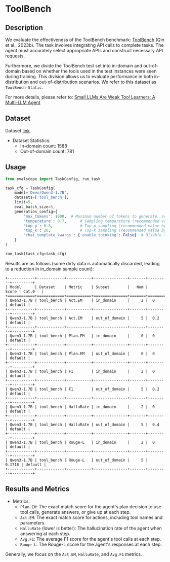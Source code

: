 # ToolBench

## Description

We evaluate the effectiveness of the ToolBench benchmark: [ToolBench](https://arxiv.org/pdf/2307.16789) (Qin et al., 2023b). The task involves integrating API calls to complete tasks. The agent must accurately select appropriate APIs and construct necessary API requests.

Furthermore, we divide the ToolBench test set into in-domain and out-of-domain based on whether the tools used in the test instances were seen during training. This division allows us to evaluate performance in both in-distribution and out-of-distribution scenarios. We refer to this dataset as `ToolBench-Static`.

For more details, please refer to: [Small LLMs Are Weak Tool Learners: A Multi-LLM Agent](https://arxiv.org/abs/2401.07324)

## Dataset

Dataset [link](https://modelscope.cn/datasets/AI-ModelScope/ToolBench-Static/dataPeview)

- Dataset Statistics:
  - In-domain count: 1588
  - Out-of-domain count: 781

## Usage

```python
from evalscope import TaskConfig, run_task

task_cfg = TaskConfig(
    model='Qwen/Qwen3-1.7B',
    datasets=['tool_bench'],
    limit=5,
    eval_batch_size=5,
    generation_config={
        'max_tokens': 1000,  # Maximum number of tokens to generate, set to a large value to avoid truncation
        'temperature': 0.7,      # Sampling temperature (recommended value by qwen)
        'top_p': 0.8,            # Top-p sampling (recommended value by qwen)
        'top_k': 20,             # Top-k sampling (recommended value by qwen)
        'chat_template_kwargs': {'enable_thinking': False}  # Disable thinking mode
    }
)

run_task(task_cfg=task_cfg)
```

Results are as follows (some dirty data is automatically discarded, leading to a reduction in in_domain sample count):
```text
+------------+------------+-----------+---------------+-------+---------+---------+
| Model      | Dataset    | Metric    | Subset        |   Num |   Score | Cat.0   |
+============+============+===========+===============+=======+=========+=========+
| Qwen3-1.7B | tool_bench | Act.EM    | in_domain     |     2 |  0      | default |
+------------+------------+-----------+---------------+-------+---------+---------+
| Qwen3-1.7B | tool_bench | Act.EM    | out_of_domain |     5 |  0.2    | default |
+------------+------------+-----------+---------------+-------+---------+---------+
| Qwen3-1.7B | tool_bench | Plan.EM   | in_domain     |     0 |  0      | default |
+------------+------------+-----------+---------------+-------+---------+---------+
| Qwen3-1.7B | tool_bench | Plan.EM   | out_of_domain |     0 |  0      | default |
+------------+------------+-----------+---------------+-------+---------+---------+
| Qwen3-1.7B | tool_bench | F1        | in_domain     |     2 |  0      | default |
+------------+------------+-----------+---------------+-------+---------+---------+
| Qwen3-1.7B | tool_bench | F1        | out_of_domain |     5 |  0.2    | default |
+------------+------------+-----------+---------------+-------+---------+---------+
| Qwen3-1.7B | tool_bench | HalluRate | in_domain     |     2 |  0      | default |
+------------+------------+-----------+---------------+-------+---------+---------+
| Qwen3-1.7B | tool_bench | HalluRate | out_of_domain |     5 |  0.4    | default |
+------------+------------+-----------+---------------+-------+---------+---------+
| Qwen3-1.7B | tool_bench | Rouge-L   | in_domain     |     2 |  0      | default |
+------------+------------+-----------+---------------+-------+---------+---------+
| Qwen3-1.7B | tool_bench | Rouge-L   | out_of_domain |     5 |  0.1718 | default |
+------------+------------+-----------+---------------+-------+---------+---------+ 
```

## Results and Metrics

- Metrics:
  - `Plan.EM`: The exact match score for the agent's plan decision to use tool calls, generate answers, or give up at each step.
  - `Act.EM`: The exact match score for actions, including tool names and parameters.
  - `HalluRate` (lower is better): The hallucination rate of the agent when answering at each step.
  - `Avg.F1`: The average F1 score for the agent's tool calls at each step.
  - `Rouge-L`: The Rouge-L score for the agent's responses at each step.

Generally, we focus on the `Act.EM`, `HalluRate`, and `Avg.F1` metrics.